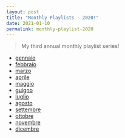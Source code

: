 ```yaml
---
layout: post
title: "Monthly Playlists - 2020!"
date: 2021-01-10
permalink: monthly-playlist-2020
---
```

<!-- ![1.png]({{site.url}}/assets/resources-monthly-playlist-2020/1.png) -->

> My third annual monthly playlist series!

* [gennaio](https://open.spotify.com/playlist/0MsnGv7C2Andxm7tOG9yqx?si=FcOXkGS9SeispNNYmVmTOQ)
* [febbraio](https://open.spotify.com/playlist/2lTkHGamrE3dHBNz6uv4PI?si=jmgXiaFvTBqe4Nxf-zNMug)
* [marzo](https://open.spotify.com/playlist/08Gqlx5iPkbqLTNPvmRhgO?si=Xw6v9yW5Rg6dsi7wP6pZHA)
* [aprile](https://open.spotify.com/playlist/73NJHA3UAG9PuLxa6ASlug?si=k2lsPJ2sQ-yMSSdAg5sKug)
* [maggio](https://open.spotify.com/playlist/2lrni7xdXpvkZdMnRJvh3i?si=EDlJaq5eRcS3wDfbFb9tJA)
* [guigno](https://open.spotify.com/playlist/1jAnOAt92FSprALd9TTINf?si=aaAas-YBSfaRN3javjvbRQ)
* [luglio](https://open.spotify.com/playlist/6qxYMJbSmxjjxhoTlw7Jpf?si=LzeCga3eSLeILeA-brUDWg)
* [agosto](https://open.spotify.com/playlist/3BUHa5KX2me4ZGfDafZIsn?si=modOu-xAQ5OrzBs4jrvOLQ)
* [settembre](https://open.spotify.com/playlist/4Vg9Hio36BjiI59d4n9M6o?si=_DzFdqZwRwCtVL4QrxUMLw)
* [ottobre](https://open.spotify.com/playlist/02jgyMMXDx1agydJy0lkka?si=-j0TsTWZTsu12LUYjUweHQ)
* [novembre](https://open.spotify.com/playlist/3YBNBEEUWCuqP7NyDFGG3d?si=3W6dTINBS8ect9KbG7WA1A)
* [dicembre](https://open.spotify.com/playlist/41MqpxHZegtIyafvPromKt?si=zUv63rFaQzq64Pn_vpE6eQ)